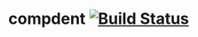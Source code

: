 # compdent [![Build Status](https://travis-ci.org/robmckinnon/compdent.png?branch=master)](https://travis-ci.org/robmckinnon/compdent)